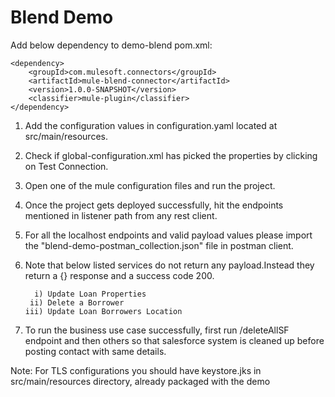 # Blend Demo


Add below dependency to demo-blend pom.xml:

```
<dependency>
    <groupId>com.mulesoft.connectors</groupId>
    <artifactId>mule-blend-connector</artifactId>
    <version>1.0.0-SNAPSHOT</version>
    <classifier>mule-plugin</classifier>
</dependency>
```
1. Add the configuration values in configuration.yaml located at src/main/resources.
2. Check if global-configuration.xml has picked the properties by clicking on Test Connection.
3. Open one of the mule configuration files and run the project.
4. Once the project gets deployed successfully, hit the endpoints mentioned in listener path from any rest client. 
5. For all the localhost endpoints and valid payload values please import the "blend-demo-postman_collection.json" file in postman client.
6. Note that below listed services do not return any payload.Instead they return a {} response and a success code 200.
 
         i) Update Loan Properties
        ii) Delete a Borrower
       iii) Update Loan Borrowers Location    
7. To run the business use case successfully, first run /deleteAllSF endpoint and then others so that salesforce system is cleaned up before posting contact with same details.

Note: For TLS configurations you should have keystore.jks in src/main/resources directory, already packaged with the demo